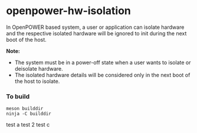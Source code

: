 # openpower-hw-isolation

In OpenPOWER based system, a user or application can isolate hardware and the
respective isolated hardware will be ignored to init during the next boot of the
host.

**Note:**

- The system must be in a power-off state when a user wants to isolate or
  deisolate hardware.
- The isolated hardware details will be considered only in the next boot of the
  host to isolate.

### To build

```
meson builddir
ninja -C builddir
```


test a
test 2
test c
